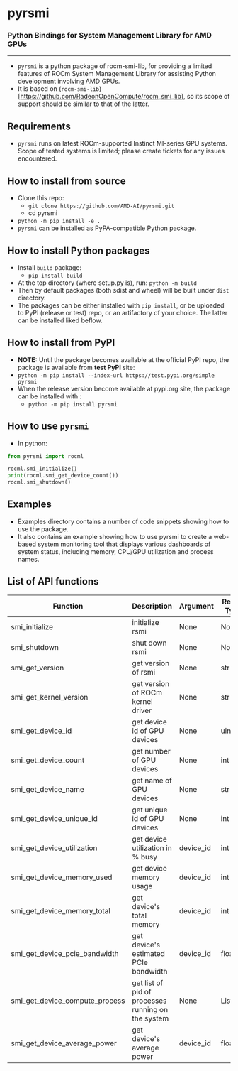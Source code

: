 # pyrsmi
### Python Bindings for System Management Library for AMD GPUs
--------
- `pyrsmi` is a python package of rocm-smi-lib, for providing a limited features of ROCm System Management Library for assisting Python development involving AMD GPUs.
- It is based on (`rocm-smi-lib`)[https://github.com/RadeonOpenCompute/rocm_smi_lib], so its scope of support should be similar to that of the latter.

## Requirements
- `pyrsmi` runs on latest ROCm-supported Instinct MI-series GPU systems. Scope of tested systems is limited; please create tickets for any issues encountered.

## How to install from source
- Clone this repo: 
  - `git clone https://github.com/AMD-AI/pyrsmi.git`
  - cd pyrsmi
- `python -m pip install -e .`
- `pyrsmi` can be installed as PyPA-compatible Python package.

## How to install Python packages
- Install `build` package:
  - `pip install build`
- At the top directory (where setup.py is), run: `python -m build`
- Then by default packages (both sdist and wheel) will be built under `dist` directory.
- The packages can be either installed with `pip install`, or be uploaded to PyPI (release or test) repo, or an artifactory of your choice. The latter can be installed liked beflow.

## How to install from PyPI
- **NOTE:** Until the package becomes available at the official PyPI repo, the package is available from **test PyPI** site:
- `python -m pip install --index-url https://test.pypi.org/simple pyrsmi`
- When the release version become available at pypi.org site, the package can be installed with :
  -  `python -m pip install pyrsmi`

## How to use `pyrsmi`
- In python:
```python
from pyrsmi import rocml

rocml.smi_initialize()
print(rocml.smi_get_device_count())
rocml.smi_shutdown()
```

## Examples
- Examples directory contains a number of code snippets showing how to use the package.
- It also contains an example showing how to use pyrsmi to create a web-based system monitoring tool that displays various dashboards of system status, including memory, CPU/GPU utilization and process names. 

## List of API functions

| Function | Description | Argument | Return Type | Note |
| -------- | ----------- | -------  | ----------  | ---- |
| smi_initialize | initialize rsmi | None | None |  |
| smi_shutdown   | shut down rsmi  | None | None |  |
| smi_get_version | get version of rsmi  | None | str | 'major.minor.patch' |
| smi_get_kernel_version | get version of ROCm kernel driver  | None | str | |
| smi_get_device_id | get device id of GPU devices  | None | uint64 | id of devices |
| smi_get_device_count | get number of GPU devices  | None | int | num of devices |
| smi_get_device_name  | get name of GPU devices  | None | str | |
| smi_get_device_unique_id   | get unique id of GPU devices  | None | int | 64bit integer |
| smi_get_device_utilization | get device utilization in % busy | device_id | int |  |
| smi_get_device_memory_used | get device memory usage | device_id | int | in Bytes, type 'VRAM' |
| smi_get_device_memory_total | get device's total memory | device_id | int | in Bytes, type 'VRAM' |
| smi_get_device_pcie_bandwidth | get device's estimated PCIe bandwidth | device_id | float | in Bytes/sec |
| smi_get_device_compute_process | get list of pid of processes running on the system | None | List[int] |  |
| smi_get_device_average_power | get device's average power | device_id | float | power in Watt |
